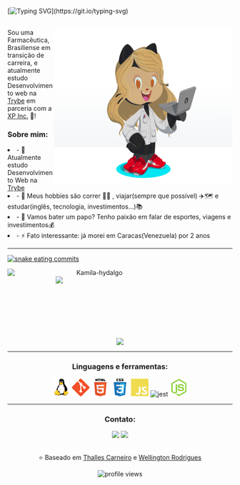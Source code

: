 [![Typing SVG](https://readme-typing-svg.herokuapp.com?font=verdana&color=%23036B52&size=22&width=480&lines=Ol%C3%A1%2C+Eu+sou+a+Kamis+(Kamila+Hydalgo);Seja+Bem+Vindo+(a)+ao+meu+perfil!)](https://git.io/typing-svg)

<br />
<img src='OctocatKamila.png'height="350px" width ='400' align="right"/>
Sou uma Farmacêutica, Brasiliense em transição de carreira, e atualmente estudo Desenvolvimento web na <a href="https://betrybe.com">Trybe</a></li> em parceria com a <a href="https://www.xpinc.com/">XP Inc.</a></li> 🚀!

### **Sobre mim:**

<div align="center">
  <div align="left" style="display: inline_block">
    <li>- 🔭 Atualmente estudo Desenvolvimento Web na <a href="https://betrybe.com">Trybe</a></li>
    <li>- 🤔 Meus hobbies são correr 🏃‍♀️ , viajar(sempre que possível) ✈️🗺️ e estudar(inglês, tecnologia, investimentos...)📚</li>
    <li>- 💬 Vamos bater um papo? Tenho paixão em falar de esportes, viagens e investimentos💰</li>
    <li>- ⚡ Fato interessante: já morei em Caracas(Venezuela) por 2 anos</li>
  </div>
</div>

---
</div>
  <a href="https://github.com/Kamila-hydalgo/Kamila-hydalgo" title="Kamila's profile">
     <img src="https://github.com/Kamila-hydalgo/Kamila-hydalgo/blob/output/github-contribution-grid-snake.svg" alt="snake eating commits">
   <a/>
 
</div>

<br>
<p align=center>
  <div align=center>
    <a href="https://github.com/Kamila-hydalgo" title="Kamila's profile">
      <img align="left" width=396 src="https://github-readme-streak-stats.herokuapp.com/?user=Kamila-hydalgo&theme=react&border=61dafb&hide_border=true" alt="Kamila-hydalgo" />
    </a>
    <a href="https://github.com/Kamila-hydalgo" title="Kamila's profile">
      <img align="right" width=396 src="https://github-readme-stats.vercel.app/api?username=Kamila-hydalgo&show_icons=true&theme=react&border_color=61dafb&hide_border=true" />
    </a>
  </div>
  <br><br><br><br><br><br><br><br><br>
  <div align=center>
    <a href="https://github.com/Kamila-hydalgo" title="Kamila's profile">
      <img width=325 align="center" src="https://github-readme-stats.vercel.app/api/top-langs/?username=Kamila-hydalgo&hide=c%23,powershell,Mathematica,Ruby,Objective-C,Objective-C%2b%2b,Cuda&title_color=61dafb&text_color=ffffff&icon_color=61dafb&bg_color=20232a&langs_count=8&layout=compact&border_color=61dafb&hide_border=true" />
    </a>

---

### **Linguagens e ferramentas:**  

<div>
  <img src="https://raw.githubusercontent.com/devicons/devicon/master/icons/linux/linux-original.svg" alt="linux" width="40" height="40" />
  <img src="https://raw.githubusercontent.com/devicons/devicon/master/icons/git/git-original.svg" alt="git" width="40" height="40"/> 
  <img src="https://raw.githubusercontent.com/devicons/devicon/master/icons/html5/html5-original-wordmark.svg" alt="html5" width="40" height="40"/> 
  <img src="https://raw.githubusercontent.com/devicons/devicon/master/icons/css3/css3-original-wordmark.svg" alt="css3" width="40" height="40"/> 
  <img title="JavaScript" alt="JavaScript" height="40" width="40" src="https://raw.githubusercontent.com/devicons/devicon/master/icons/javascript/javascript-plain.svg">
  <img src="https://www.learnstorybook.com/intro-to-storybook/logo-jest.png" alt="jest" width="40" height="40" />
  <img title="NodeJS" alt="NodeJS" height="40" width="40" src="https://raw.githubusercontent.com/devicons/devicon/master/icons/nodejs/nodejs-original.svg">
  
</div>

---

### **Contato:**

<div>
  <a href="https://www.linkedin.com/in/kamilahydalgo/" target="_blank"><img src="https://img.shields.io/badge/-LinkedIn-%230077B5?style=for-the-badge&logo=linkedin&logoColor=white" target="_blank"></a> 
  <a href = "mailto:kamilahydalgo@gmail.com"><img src="https://img.shields.io/badge/-Gmail-%23333?style=for-the-badge&logo=gmail&logoColor=white" target="_blank"></a>
</div>

<br />

⭐️ Baseado em [Thalles Carneiro](https://github.com/thalles-carneiro) e [Wellington Rodrigues](https://github.com/SrTonn)
  <div>
  <img src="https://komarev.com/ghpvc/?username=Kamila-hydalgo" alt="profile views" />
  </div>
